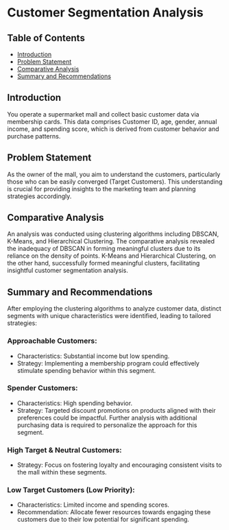 # Customer Segmentation Analysis

## Table of Contents
- [Introduction](#introduction)
- [Problem Statement](#problem-statement)
- [Comparative Analysis](#comparative-analysis)
- [Summary and Recommendations](#summary-and-recommendations)

## Introduction
You operate a supermarket mall and collect basic customer data via membership cards. This data comprises Customer ID, age, gender, annual income, and spending score, which is derived from customer behavior and purchase patterns.

## Problem Statement
As the owner of the mall, you aim to understand the customers, particularly those who can be easily converged (Target Customers). This understanding is crucial for providing insights to the marketing team and planning strategies accordingly.

## Comparative Analysis
An analysis was conducted using clustering algorithms including DBSCAN, K-Means, and Hierarchical Clustering. The comparative analysis revealed the inadequacy of DBSCAN in forming meaningful clusters due to its reliance on the density of points. K-Means and Hierarchical Clustering, on the other hand, successfully formed meaningful clusters, facilitating insightful customer segmentation analysis.

## Summary and Recommendations
After employing the clustering algorithms to analyze customer data, distinct segments with unique characteristics were identified, leading to tailored strategies:

### Approachable Customers:
- Characteristics: Substantial income but low spending.
- Strategy: Implementing a membership program could effectively stimulate spending behavior within this segment.

### Spender Customers:
- Characteristics: High spending behavior.
- Strategy: Targeted discount promotions on products aligned with their preferences could be impactful. Further analysis with additional purchasing data is required to personalize the approach for this segment.

### High Target & Neutral Customers:
- Strategy: Focus on fostering loyalty and encouraging consistent visits to the mall within these segments.

### Low Target Customers (Low Priority):
- Characteristics: Limited income and spending scores.
- Recommendation: Allocate fewer resources towards engaging these customers due to their low potential for significant spending.




